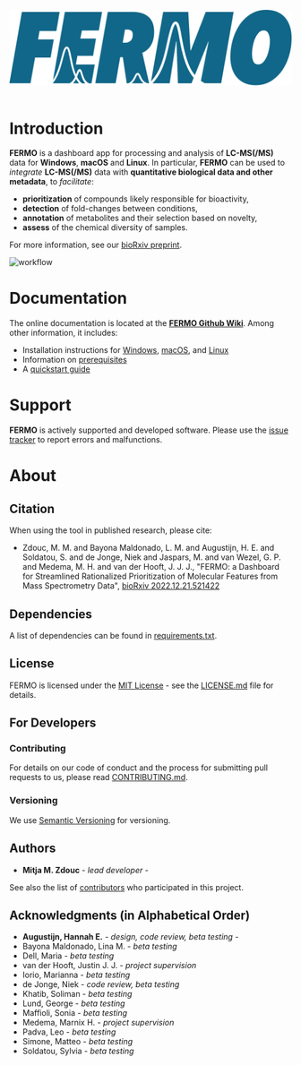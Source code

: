 ![FERMO logo](readme_assets/Fermo_logo_blue.svg)
<br/>
<br/>

Introduction
============

**FERMO** is a dashboard app for processing and analysis of 
**LC-MS(/MS)** data for **Windows**, **macOS** and **Linux**. 
In particular, **FERMO** can be used to 
*integrate* **LC-MS(/MS)** data with 
**quantitative biological data and other metadata**, to *facilitate*:
- **prioritization** of compounds likely responsible for bioactivity,
- **detection** of fold-changes between conditions,
- **annotation** of metabolites and their selection based on novelty,
- **assess** of the chemical diversity of samples.

For more information, see our [bioRxiv preprint](https://doi.org/10.1101/2022.12.21.521422).

<img src='https://user-images.githubusercontent.com/95709447/232235831-675d966d-5d16-4aff-a8e8-2e7c78ac9ca5.png' alt="workflow" width='600'>

Documentation
=============
The online documentation is located at the 
[**FERMO Github Wiki**](https://github.com/mmzdouc/FERMO/wiki/). Among
other information, it includes:
- Installation instructions for [Windows](https://github.com/mmzdouc/FERMO/wiki/Installation-Windows),
 [macOS](https://github.com/mmzdouc/FERMO/wiki/Installation-macOS), 
 and [Linux](https://github.com/mmzdouc/FERMO/wiki/Installation-Linux)
- Information on [prerequisites](https://github.com/mmzdouc/FERMO/wiki/Prerequisites)
- A [quickstart guide](https://github.com/mmzdouc/FERMO/wiki/Quickstart-guide)

Support
=======
**FERMO** is actively supported and developed software. 
Please use the [issue tracker](https://github.com/mmzdouc/fermo/issues) 
to report errors and malfunctions.

About
=====

## Citation

When using the tool in published research, please cite:
- Zdouc, M. M. and Bayona Maldonado, L. M. and Augustijn, H. E. and Soldatou, S. and de Jonge, Niek and Jaspars, M. and van Wezel, G. P. and Medema, M. H. and van der Hooft, J. J. J., "FERMO: a Dashboard for Streamlined Rationalized Prioritization of Molecular Features from Mass Spectrometry Data", [bioRxiv 2022.12.21.521422](https://doi.org/10.1101/2022.12.21.521422)

## Dependencies

A list of dependencies can be found in [requirements.txt](requirements.txt).

## License

FERMO is licensed under the [MIT License](LICENSE.md) - see the [LICENSE.md](LICENSE.md) file for details.

## For Developers

### Contributing

For details on our code of conduct and the process for submitting pull requests to us, please read [CONTRIBUTING.md](.github/CONTRIBUTING.md).

### Versioning

We use [Semantic Versioning](http://semver.org/) for versioning.

## Authors

- **Mitja M. Zdouc** - *lead developer* -

See also the list of [contributors](https://github.com/mmzdouc/FERMO/contributors) who participated in this project.

## Acknowledgments (in Alphabetical Order)

- **Augustijn, Hannah E.** - *design, code review, beta testing* -
- Bayona Maldonado, Lina M.  - *beta testing*
- Dell, Maria - *beta testing*
- van der Hooft, Justin J. J. - *project supervision*
- Iorio, Marianna - *beta testing*
- de Jonge, Niek - *code review, beta testing*
- Khatib, Soliman - *beta testing*
- Lund, George - *beta testing*
- Maffioli, Sonia - *beta testing*
- Medema, Marnix H. - *project supervision*
- Padva, Leo - *beta testing*
- Simone, Matteo - *beta testing*
- Soldatou, Sylvia - *beta testing*

